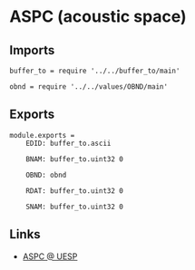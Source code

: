 # ASPC (acoustic space)

## Imports

	buffer_to = require '../../buffer_to/main'

	obnd = require '../../values/OBND/main'


## Exports

	module.exports =
		EDID: buffer_to.ascii

		BNAM: buffer_to.uint32 0

		OBND: obnd

		RDAT: buffer_to.uint32 0

		SNAM: buffer_to.uint32 0


## Links

- [ASPC @ UESP](http://www.uesp.net/wiki/Tes5Mod:Mod_File_Format/ASPC)
